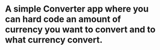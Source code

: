 # A simple Converter app where you can hard code an amount of currency you want to convert and to what currency convert.
